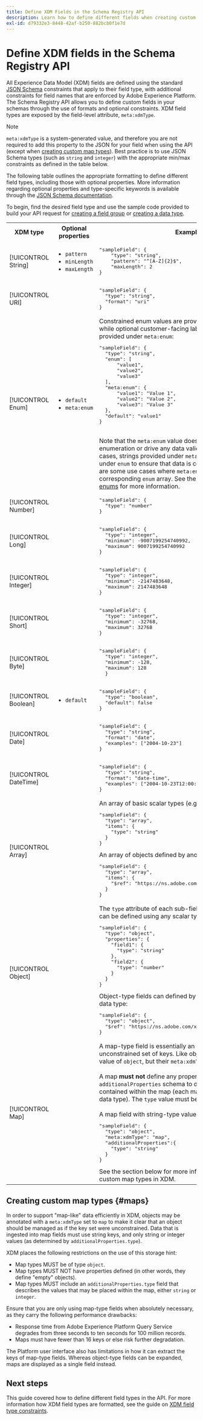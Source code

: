 ```yaml
---
title: Define XDM Fields in the Schema Registry API
description: Learn how to define different fields when creating custom Experience Data Model (XDM) resources in the Schema Registry API.
exl-id: d79332e3-8448-42af-b250-882bcb0f1e7d
---
```

# Define XDM fields in the Schema Registry API

All Experience Data Model (XDM) fields are defined using the standard [JSON Schema](https://json-schema.org/) constraints that apply to their field type, with additional constraints for field names that are enforced by Adobe Experience Platform. The Schema Registry API allows you to define custom fields in your schemas through the use of formats and optional constraints. XDM field types are exposed by the field-level attribute, `meta:xdmType`.

>[!NOTE]
>
>`meta:xdmType` is a system-generated value, and therefore you are not required to add this property to the JSON for your field when using the API (except when [creating custom map types](#maps)). Best practice is to use JSON Schema types (such as `string` and `integer`) with the appropriate min/max constraints as defined in the table below.

The following table outlines the appropriate formatting to define different field types, including those with optional properties. More information regarding optional properties and type-specific keywords is available through the [JSON Schema documentation](https://json-schema.org/understanding-json-schema/reference/type.html).

To begin, find the desired field type and use the sample code provided to build your API request for [creating a field group](../api/field-groups.md#create) or [creating a data type](../api/data-types.md#create).

<table style="table-layout:auto">
  <tr>
    <th>XDM type</th>
    <th>Optional properties</th>
    <th>Example</th>
  </tr>
  <tr>
    <td>[!UICONTROL String]</td>
    <td>
      <ul>
        <li><code>pattern</code></li>
        <li><code>minLength</code></li>
        <li><code>maxLength</code></li>
      </ul>
    </td>
    <td>
      <pre class="JSON language-JSON hljs">
"sampleField": {
    "type": "string",
    "pattern": "^[A-Z]{2}$",
    "maxLength": 2
}</pre>
    </td>
  </tr>
  <tr>
    <td>[!UICONTROL URI]</td>
    <td></td>
    <td>
      <pre class="JSON language-JSON hljs">
"sampleField": {
  "type": "string",
  "format": "uri"
}</pre>
    </td>
  </tr>
  <tr>
    <td>[!UICONTROL Enum]</td>
    <td>
      <ul>
        <li><code>default</code></li>
        <li><code>meta:enum</code></li>
      </ul>
    </td>
    <td>Constrained enum values are provided under the <code>enum</code> array, while optional customer-facing labels for each value can be provided under <code>meta:enum</code>:
      <pre class="JSON language-JSON hljs">
"sampleField": {
  "type": "string",
  "enum": [
      "value1",
      "value2",
      "value3"
  ],
  "meta:enum": {
      "value1": "Value 1",
      "value2": "Value 2",
      "value3": "Value 3"
  },
  "default": "value1"
}</pre>
    <br>Note that the <code>meta:enum</code> value does <strong>not</strong> declare an enumeration or drive any data validation on its own. In most cases, strings provided under <code>meta:enum</code> are also provided under <code>enum</code> to ensure that data is constrained. However, there are some use cases where <code>meta:enum</code> is provided without a corresponding <code>enum</code> array. See the tutorial on <a href="../tutorials/extend-soft-enum.md">extending soft enums</a> for more information.
    </td>
  </tr>
  <tr>
    <td>[!UICONTROL Number]</td>
    <td></td>
    <td>
      <pre class="JSON language-JSON hljs">
"sampleField": {
  "type": "number"
}</pre>
    </td>
  </tr>
  <tr>
    <td>[!UICONTROL Long]</td>
    <td></td>
    <td>
      <pre class="JSON language-JSON hljs">
"sampleField": {
  "type": "integer",
  "minimum": -9007199254740992,
  "maximum": 9007199254740992
}</pre>
    </td>
  </tr>
  <tr>
    <td>[!UICONTROL Integer]</td>
    <td></td>
    <td>
      <pre class="JSON language-JSON hljs">
"sampleField": {
  "type": "integer",
  "minimum": -2147483648,
  "maximum": 2147483648
}</pre>
    </td>
  </tr>
  <tr>
    <td>[!UICONTROL Short]</td>
    <td></td>
    <td>
      <pre class="JSON language-JSON hljs">
"sampleField": {
  "type": "integer",
  "minimum": -32768,
  "maximum": 32768
}</pre>
    </td>
  </tr>
  <tr>
    <td>[!UICONTROL Byte]</td>
    <td></td>
    <td>
      <pre class="JSON language-JSON hljs">
"sampleField": {
  "type": "integer",
  "minimum": -128,
  "maximum": 128
  }</pre>
    </td>
  </tr>
  <tr>
    <td>[!UICONTROL Boolean]</td>
    <td>
      <ul>
        <li><code>default</code></li>
      </ul>
    </td>
    <td>
      <pre class="JSON language-JSON hljs">
"sampleField": {
  "type": "boolean",
  "default": false
}</pre>
    </td>
  </tr>
  <tr>
    <td>[!UICONTROL Date]</td>
    <td></td>
    <td>
      <pre class="JSON language-JSON hljs">
"sampleField": {
  "type": "string",
  "format": "date",
  "examples": ["2004-10-23"]
}</pre>
    </td>
  </tr>
  <tr>
    <td>[!UICONTROL DateTime]</td>
    <td></td>
    <td>
      <pre class="JSON language-JSON hljs">
"sampleField": {
  "type": "string",
  "format": "date-time",
  "examples": ["2004-10-23T12:00:00-06:00"]
}</pre>
    </td>
  </tr>
  <tr>
    <td>[!UICONTROL Array]</td>
    <td></td>
    <td>An array of basic scalar types (e.g. strings):
      <pre class="JSON language-JSON hljs">
"sampleField": {
  "type": "array",
  "items": {
    "type": "string"
  }
}</pre>
      An array of objects defined by another schema:<br/>
      <pre class="JSON language-JSON hljs">
"sampleField": {
  "type": "array",
  "items": {
    "$ref": "https://ns.adobe.com/xdm/data/paymentitem"
  }
}</pre>
    </td>
  </tr>
  <tr>
    <td>[!UICONTROL Object]</td>
    <td></td>
    <td>The <code>type</code> attribute of each sub-field defined under <code>properties</code> can be defined using any scalar type:
      <pre class="JSON language-JSON hljs">
"sampleField": {
  "type": "object",
  "properties": {
    "field1": {
      "type": "string"
    },
    "field2": {
      "type": "number"
    }
  }
}</pre>
      Object-type fields can defined by referencing the <code>$id</code> of a data type:
      <pre class="JSON language-JSON hljs">
"sampleField": {
  "type": "object",
  "$ref": "https://ns.adobe.com/xdm/common/phoneinteraction"
}</pre>
    </td>
  </tr>
  <tr>
    <td>[!UICONTROL Map]</td>
    <td></td>
    <td>A map-type field is essentially an object-type field with an unconstrained set of keys. Like objects, maps have a <code>type</code> value of <code>object</code>, but their <code>meta:xdmType</code> is explicitly set to <code>map</code>.<br><br>A map <strong>must not</strong> define any properties. It <strong>must</strong> define a single <code>additionalProperties</code> schema to describe the type of values contained within the map (each map can only contain a single data type). The <code>type</code> value must be either <code>string</code> or <code>integer</code>.<br/><br/>A map field with string-type values:
      <pre class="JSON language-JSON hljs">
"sampleField": {
  "type": "object",
  "meta:xdmType": "map",
  "additionalProperties":{
    "type": "string"
  }
}</pre>
    See the section below for more information on creating custom map types in XDM.
    </td>
  </tr>
</table>

## Creating custom map types {#maps}

In order to support "map-like" data efficiently in XDM, objects may be annotated with a `meta:xdmType` set to `map` to make it clear that an object should be managed as if the key set were unconstrained. Data that is ingested into map fields must use string keys, and only string or integer values (as determined by `additionalProperties.type`).

XDM places the following restrictions on the use of this storage hint:

* Map types MUST be of type `object`.
* Map types MUST NOT have properties defined (in other words, they define "empty" objects).
* Map types MUST include an `additionalProperties.type` field that describes the values that may be placed within the map, either `string` or `integer`.

Ensure that you are only using map-type fields when absolutely necessary, as they carry the following performance drawbacks:

* Response time from Adobe Experience Platform Query Service degrades from three seconds to ten seconds for 100 million records.
* Maps must have fewer than 16 keys or else risk further degradation.

The Platform user interface also has limitations in how it can extract the keys of map-type fields. Whereas object-type fields can be expanded, maps are displayed as a single field instead.

## Next steps

This guide covered how to define different field types in the API. For more information how XDM field types are formatted, see the guide on [XDM field type constraints](../schema/field-constraints.md).
